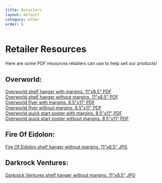 ```yaml
---
title: Retailers
layout: default
category: other
order: 6
---
```


# Retailer Resources

Here are some PDF resources retailers can use to help sell our products!

## Overworld:

<div class="gallery">
  <div class="gallery-image" style="background-image: url('/assets/images/retailer-kit-thumbnails/overworld-shelf-hanger-with-margin.png')">
    <div class="gallery-caption">
      <a href="https://drive.google.com/file/d/1b2r833YbXVO_J7UxJ61W7Uddit0_6aHR/view?usp=sharing">Overworld shelf hanger with margins. 11"x8.5" PDF</a>
    </div>
  </div>
  <div class="gallery-image" style="background-image: url('/assets/images/retailer-kit-thumbnails/overworld-shelf-hanger.png')">
    <div class="gallery-caption">
      <a href="https://drive.google.com/file/d/1Mck_kc4BPL8WfHXcuhp5uGaTAbtAVp3G/view?usp=sharing">Overworld shelf hanger without margins. 11"x8.5" PDF</a>
    </div>
  </div>
  <div class="gallery-image" style="background-image: url('/assets/images/retailer-kit-thumbnails/overworld-flyer-with-margins.png')">
    <div class="gallery-caption">
      <a href="https://drive.google.com/file/d/14S7C87UxIw6OfCMVrdL8FCNo0dH4SmSq/view?usp=sharing">Overworld flyer with margins. 8.5"x11" PDF</a>
    </div>
  </div>
  <div class="gallery-image" style="background-image: url('/assets/images/retailer-kit-thumbnails/overworld-flyer.png')">
    <div class="gallery-caption">
      <a href="https://drive.google.com/file/d/16vk8RJLm0GxKOyxqV_PI4JL8jWACo4pw/view?usp=sharing">Overworld flyer without margins. 8.5"x11" PDF</a>
    </div>
  </div>
  <div class="gallery-image" style="background-image: url('/assets/images/retailer-kit-thumbnails/overworld-quick-start-poster-with-margins.png')">
    <div class="gallery-caption">
      <a href="https://drive.google.com/file/d/1r6LsR1Zc-yYEt2lbbu5qlO8r0zw3acBy/view?usp=sharing">Overworld quick start poster with margins. 8.5"x11" PDF</a>
    </div>
  </div>
  <div class="gallery-image" style="background-image: url('/assets/images/retailer-kit-thumbnails/overworld-quick-start-poster.png')">
    <div class="gallery-caption">
      <a href="https://drive.google.com/file/d/1rdMkOXryKU6nX-XVS-byjaQgw557ijH-/view?usp=sharing">Overworld quick start poster without margins. 8.5"x11" PDF</a>
    </div>
  </div>
</div>

## Fire Of Eidolon:

<div class="gallery">
  <div class="gallery-image" style="background-image: url('/assets/images/retailer-kit-thumbnails/fire-of-eidolon-shelf-hanger.png')">
    <div class="gallery-caption">
      <a href="https://drive.google.com/file/d/1E4_006Y81XqbkSmVu9In_xvFM_hbpmOI/view?usp=sharing">Fire Of Eidolon shelf hanger without margins. 11"x8.5" JPG</a>
    </div>
  </div>
</div>

## Darkrock Ventures:

<div class="gallery">
  <div class="gallery-image" style="background-image: url('/assets/images/retailer-kit-thumbnails/darkrock-ventures-shelf-hanger.png')">
    <div class="gallery-caption">
      <a href="https://drive.google.com/file/d/1OHrO6Th7edcEYvqf4INXMDbLLrimjmXb/view?usp=sharing">Darkrock Ventures shelf hanger without margins. 11"x8.5" JPG</a>
    </div>
  </div>
</div>
